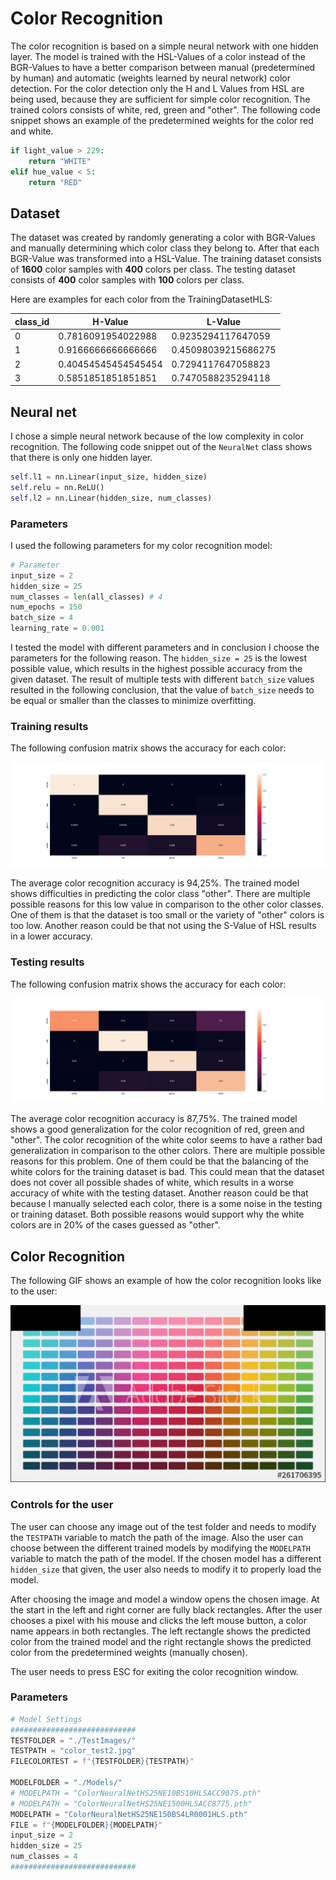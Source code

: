 # Color Recognition

The color recognition is based on a simple neural network with one hidden layer. The model is trained with the HSL-Values of a color instead of the BGR-Values to have a better comparison between manual (predetermined by human) and automatic (weights learned by neural network) color detection. For the color detection only the H and L Values from HSL are being used, because they are sufficient for simple color recognition. The trained colors consists of white, red, green and "other". The following code snippet shows an example of the predetermined weights for the color red and white.

```python
if light_value > 229:
    return "WHITE"
elif hue_value < 5:
    return "RED"
```

## Dataset

The dataset was created by randomly generating a color with BGR-Values and manually determining which color class they belong to. After that each BGR-Value was transformed into a HSL-Value. The training dataset consists of **1600** color samples with **400** colors per class. The testing dataset consists of **400** color samples with **100** colors per class. 

Here are examples for each color from the TrainingDatasetHLS:

| class_id | H-Value             | L-Value             |
| -------- | ------------------- | ------------------- |
| 0        | 0.7816091954022988  | 0.9235294117647059  |
| 1        | 0.9166666666666666  | 0.45098039215686275 |
| 2        | 0.40454545454545454 | 0.7294117647058823  |
| 3        | 0.5851851851851851  | 0.7470588235294118  |

## Neural net

I chose a simple neural network because of the low complexity in color recognition. The following code snippet out of the `NeuralNet` class shows that there is only one hidden layer.

```python
self.l1 = nn.Linear(input_size, hidden_size)
self.relu = nn.ReLU()
self.l2 = nn.Linear(hidden_size, num_classes)
```

### Parameters

I used the following parameters for my color recognition model:

```python
# Parameter
input_size = 2
hidden_size = 25
num_classes = len(all_classes) # 4
num_epochs = 150
batch_size = 4
learning_rate = 0.001
```

I tested the model with different parameters and in conclusion I choose the parameters for the following reason. The `hidden_size = 25` is the lowest possible value, which results in the highest possible accuracy from the given dataset. The result of multiple tests with different `batch_size` values resulted in the following conclusion, that the value of `batch_size` needs to be equal or smaller than the classes to minimize overfitting. 

### Training results

The following confusion matrix shows the accuracy for each color:

![ConfusionmatrixTrain](https://github.com/HuhnRetter/Informatikprojekt/blob/main/ColorRecognition/Images/ConfusionmatrixTrain.png)

The average color recognition accuracy is 94,25%. The trained model shows difficulties in predicting the color class "other". There are multiple possible reasons for this low value in comparison to the other color classes. One of them is that the dataset is too small or the variety of "other" colors is too low. Another reason could be that not using the S-Value of HSL results in a lower accuracy.

### Testing results

The following confusion matrix shows the accuracy for each color:

![ConfusionmatrixTest](https://github.com/HuhnRetter/Informatikprojekt/blob/main/ColorRecognition/Images/ConfusionmatrixTest.png)

The average color recognition accuracy is 87,75%. The trained model shows a good generalization for the color recognition of red, green and "other". The color recognition of the white color seems to have a rather bad generalization in comparison to the other colors. There are multiple possible reasons for this problem. One of them could be that the balancing of the white colors for the training dataset is bad. This could mean that the dataset does not cover all possible shades of white, which results in a worse accuracy of white with the testing dataset. Another reason could be that because I manually selected each color, there is a some noise in the testing or training dataset. Both possible reasons would support why the white colors are in 20% of the cases guessed as "other". 

## Color Recognition

The following GIF shows an example of how the color recognition looks like to the user:

![ColorRecognition](https://github.com/HuhnRetter/Informatikprojekt/blob/main/ColorRecognition/Images/ColorRecognition.gif)

### Controls for the user

The user can choose any image out of the test folder and needs to modify the `TESTPATH` variable to match the path of the image. Also the user can choose between the different trained models by modifying the `MODELPATH` variable to match the path of the model. If the chosen model has a different `hidden_size` that given, the user also needs to modify it to properly load the model.

After choosing the image and model a window opens the chosen image. At the start in the left and right corner are fully black rectangles. After the user chooses a pixel with his mouse and clicks the left mouse button, a color name appears in both rectangles. The left rectangle shows the predicted color from the trained model and the right rectangle shows the predicted color from the predetermined weights (manually chosen).

The user needs to press ESC for exiting the color recognition window.

### Parameters

```python
# Model Settings
############################
TESTFOLDER = "./TestImages/"
TESTPATH = "color_test2.jpg"
FILECOLORTEST = f"{TESTFOLDER}{TESTPATH}"

MODELFOLDER = "./Models/"
# MODELPATH = "ColorNeuralNetHS25NE10BS10HLSACC9075.pth"
# MODELPATH = "ColorNeuralNetHS25NE1500HLSACC8775.pth"
MODELPATH = "ColorNeuralNetHS25NE150BS4LR0001HLS.pth"
FILE = f"{MODELFOLDER}{MODELPATH}"
input_size = 2
hidden_size = 25
num_classes = 4
############################
```